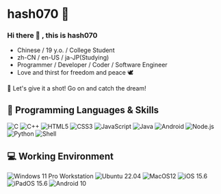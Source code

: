 # hash070 🔭

### Hi there 👋 , this is hash070

- Chinese / 19 y.o. / College Student
- zh-CN / en-US / ja-JP(Studying)
- Programmer / Developer / Coder / Software Engineer
- Love and thirst for freedom and peace 🕊️

💖 Let's give it a shot! Go on and catch the dream!

## 🌱 Programming Languages & Skills

![C](https://img.shields.io/badge/-C-a8b9cc?style=flat-square&logo=C&logoColor=fff)
![C++](https://img.shields.io/badge/-C%2b%2b-00599c?style=flat-square&logo=C%2b%2b&logoColor=fff)
![HTML5](https://img.shields.io/badge/-HTML5-e34f26?style=flat-square&logo=HTML5&logoColor=fff)
![CSS3](https://img.shields.io/badge/-CSS3-1572b6?style=flat-square&logo=CSS3&labelColor=1572b6)
![JavaScript](https://img.shields.io/badge/-JavaScript-f7df1e?style=flat-square&logo=JavaScript&labelColor=f7df1e&logoColor=000)
![Java](https://img.shields.io/badge/-Java-007396?style=flat-square&logo=Java&logoColor=fff)
![Android](https://img.shields.io/badge/-Android-3ddc84?style=flat-square&logo=android&logoColor=fff)
![Node.js](https://img.shields.io/badge/-Node.js-339933?style=flat-square&logo=Node.js&logoColor=fff)
![Python](https://img.shields.io/badge/-Python-3776ab?style=flat-square&logo=python&logoColor=fff)
![Shell](https://img.shields.io/badge/-Shell-4eaa25?style=flat-square&logo=gnu%20bash&logoColor=fff)

## 💻 Working Environment

![Windows 11 Pro Workstation](https://img.shields.io/badge/Windows%2011%20Pro%20Workstation-00adef?style=flat-square&logo=windows&logoColor=ffffff)
![Ubuntu 22.04](https://img.shields.io/badge/Ubuntu%2022.04-dd4814?style=flat-square&logo=ubuntu&logoColor=ffffff)
![MacOS12](https://img.shields.io/badge/MacOS%2012-000000?style=flat-square&logo=apple&logoColor=ffffff)
![iOS 15.6](https://img.shields.io/badge/iOS%2015.6-000000?style=flat-square&logo=apple&logoColor=ffffff)
![iPadOS 15.6](https://img.shields.io/badge/iPadOS%2015.6-000000?style=flat-square&logo=apple&logoColor=ffffff)
![Android 10](https://img.shields.io/badge/Android%2010-3ddc84?style=flat-square&logo=android&logoColor=ffffff)
